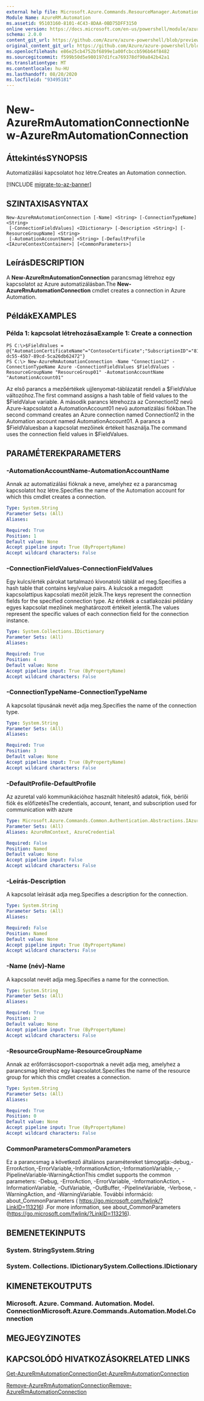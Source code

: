 ```yaml
---
external help file: Microsoft.Azure.Commands.ResourceManager.Automation.dll-Help.xml
Module Name: AzureRM.Automation
ms.assetid: 95103160-8101-4C43-8DAA-0BD75DFF3150
online version: https://docs.microsoft.com/en-us/powershell/module/azurerm.automation/new-azurermautomationconnection
schema: 2.0.0
content_git_url: https://github.com/Azure/azure-powershell/blob/preview/src/ResourceManager/Automation/Commands.Automation/help/New-AzureRMAutomationConnection.md
original_content_git_url: https://github.com/Azure/azure-powershell/blob/preview/src/ResourceManager/Automation/Commands.Automation/help/New-AzureRMAutomationConnection.md
ms.openlocfilehash: e86e25cb4752bf6899e1a00fcbccb596b64f8482
ms.sourcegitcommit: f599b50d5e980197d1fca769378df90a842b42a1
ms.translationtype: MT
ms.contentlocale: hu-HU
ms.lasthandoff: 08/20/2020
ms.locfileid: "93495181"
---
```

# <span data-ttu-id="f34a2-101">New-AzureRmAutomationConnection</span><span class="sxs-lookup"><span data-stu-id="f34a2-101">New-AzureRmAutomationConnection</span></span>

## <span data-ttu-id="f34a2-102">Áttekintés</span><span class="sxs-lookup"><span data-stu-id="f34a2-102">SYNOPSIS</span></span>
<span data-ttu-id="f34a2-103">Automatizálási kapcsolatot hoz létre.</span><span class="sxs-lookup"><span data-stu-id="f34a2-103">Creates an Automation connection.</span></span>

[!INCLUDE [migrate-to-az-banner](../../includes/migrate-to-az-banner.md)]

## <span data-ttu-id="f34a2-104">SZINTAXISA</span><span class="sxs-lookup"><span data-stu-id="f34a2-104">SYNTAX</span></span>

```
New-AzureRmAutomationConnection [-Name] <String> [-ConnectionTypeName] <String>
 [-ConnectionFieldValues] <IDictionary> [-Description <String>] [-ResourceGroupName] <String>
 [-AutomationAccountName] <String> [-DefaultProfile <IAzureContextContainer>] [<CommonParameters>]
```

## <span data-ttu-id="f34a2-105">Leírás</span><span class="sxs-lookup"><span data-stu-id="f34a2-105">DESCRIPTION</span></span>
<span data-ttu-id="f34a2-106">A **New-AzureRmAutomationConnection** parancsmag létrehoz egy kapcsolatot az Azure automatizálásban.</span><span class="sxs-lookup"><span data-stu-id="f34a2-106">The **New-AzureRmAutomationConnection** cmdlet creates a connection in Azure Automation.</span></span>

## <span data-ttu-id="f34a2-107">Példák</span><span class="sxs-lookup"><span data-stu-id="f34a2-107">EXAMPLES</span></span>

### <span data-ttu-id="f34a2-108">Példa 1: kapcsolat létrehozása</span><span class="sxs-lookup"><span data-stu-id="f34a2-108">Example 1: Create a connection</span></span>
```
PS C:\>$FieldValues = @{"AutomationCertificateName"="ContosoCertificate";"SubscriptionID"="81b59010-dc55-45b7-89cd-5ca26db62472"}
PS C:\> New-AzureRmAutomationConnection -Name "Connection12" -ConnectionTypeName Azure -ConnectionFieldValues $FieldValues -ResourceGroupName "ResourceGroup01" -AutomationAccountName "AutomationAccount01"
```

<span data-ttu-id="f34a2-109">Az első parancs a mezőértékek ujjlenyomat-táblázatát rendeli a $FieldValue változóhoz.</span><span class="sxs-lookup"><span data-stu-id="f34a2-109">The first command assigns a hash table of field values to the $FieldValue variable.</span></span>
<span data-ttu-id="f34a2-110">A második parancs létrehozza az Connection12 nevű Azure-kapcsolatot a AutomationAccount01 nevű automatizálási fiókban.</span><span class="sxs-lookup"><span data-stu-id="f34a2-110">The second command creates an Azure connection named Connection12 in the Automation account named AutomationAccount01.</span></span>
<span data-ttu-id="f34a2-111">A parancs a $FieldValuesban a kapcsolat mezőinek értékeit használja.</span><span class="sxs-lookup"><span data-stu-id="f34a2-111">The command uses the connection field values in $FieldValues.</span></span>

## <span data-ttu-id="f34a2-112">PARAMÉTEREK</span><span class="sxs-lookup"><span data-stu-id="f34a2-112">PARAMETERS</span></span>

### <span data-ttu-id="f34a2-113">-AutomationAccountName</span><span class="sxs-lookup"><span data-stu-id="f34a2-113">-AutomationAccountName</span></span>
<span data-ttu-id="f34a2-114">Annak az automatizálási fióknak a neve, amelyhez ez a parancsmag kapcsolatot hoz létre.</span><span class="sxs-lookup"><span data-stu-id="f34a2-114">Specifies the name of the Automation account for which this cmdlet creates a connection.</span></span>

```yaml
Type: System.String
Parameter Sets: (All)
Aliases:

Required: True
Position: 1
Default value: None
Accept pipeline input: True (ByPropertyName)
Accept wildcard characters: False
```

### <span data-ttu-id="f34a2-115">-ConnectionFieldValues</span><span class="sxs-lookup"><span data-stu-id="f34a2-115">-ConnectionFieldValues</span></span>
<span data-ttu-id="f34a2-116">Egy kulcs/érték párokat tartalmazó kivonatoló táblát ad meg.</span><span class="sxs-lookup"><span data-stu-id="f34a2-116">Specifies a hash table that contains key/value pairs.</span></span>
<span data-ttu-id="f34a2-117">A kulcsok a megadott kapcsolattípus kapcsolati mezőit jelzik.</span><span class="sxs-lookup"><span data-stu-id="f34a2-117">The keys represent the connection fields for the specified connection type.</span></span>
<span data-ttu-id="f34a2-118">Az értékek a csatlakozási példány egyes kapcsolat mezőinek meghatározott értékeit jelentik.</span><span class="sxs-lookup"><span data-stu-id="f34a2-118">The values represent the specific values of each connection field for the connection instance.</span></span>

```yaml
Type: System.Collections.IDictionary
Parameter Sets: (All)
Aliases:

Required: True
Position: 4
Default value: None
Accept pipeline input: True (ByPropertyName)
Accept wildcard characters: False
```

### <span data-ttu-id="f34a2-119">-ConnectionTypeName</span><span class="sxs-lookup"><span data-stu-id="f34a2-119">-ConnectionTypeName</span></span>
<span data-ttu-id="f34a2-120">A kapcsolat típusának nevét adja meg.</span><span class="sxs-lookup"><span data-stu-id="f34a2-120">Specifies the name of the connection type.</span></span>

```yaml
Type: System.String
Parameter Sets: (All)
Aliases:

Required: True
Position: 3
Default value: None
Accept pipeline input: True (ByPropertyName)
Accept wildcard characters: False
```

### <span data-ttu-id="f34a2-121">-DefaultProfile</span><span class="sxs-lookup"><span data-stu-id="f34a2-121">-DefaultProfile</span></span>
<span data-ttu-id="f34a2-122">Az azuretal való kommunikációhoz használt hitelesítő adatok, fiók, bérlői fiók és előfizetés</span><span class="sxs-lookup"><span data-stu-id="f34a2-122">The credentials, account, tenant, and subscription used for communication with azure</span></span>

```yaml
Type: Microsoft.Azure.Commands.Common.Authentication.Abstractions.IAzureContextContainer
Parameter Sets: (All)
Aliases: AzureRmContext, AzureCredential

Required: False
Position: Named
Default value: None
Accept pipeline input: False
Accept wildcard characters: False
```

### <span data-ttu-id="f34a2-123">-Leírás</span><span class="sxs-lookup"><span data-stu-id="f34a2-123">-Description</span></span>
<span data-ttu-id="f34a2-124">A kapcsolat leírását adja meg.</span><span class="sxs-lookup"><span data-stu-id="f34a2-124">Specifies a description for the connection.</span></span>

```yaml
Type: System.String
Parameter Sets: (All)
Aliases:

Required: False
Position: Named
Default value: None
Accept pipeline input: True (ByPropertyName)
Accept wildcard characters: False
```

### <span data-ttu-id="f34a2-125">-Name (név)</span><span class="sxs-lookup"><span data-stu-id="f34a2-125">-Name</span></span>
<span data-ttu-id="f34a2-126">A kapcsolat nevét adja meg.</span><span class="sxs-lookup"><span data-stu-id="f34a2-126">Specifies a name for the connection.</span></span>

```yaml
Type: System.String
Parameter Sets: (All)
Aliases:

Required: True
Position: 2
Default value: None
Accept pipeline input: True (ByPropertyName)
Accept wildcard characters: False
```

### <span data-ttu-id="f34a2-127">-ResourceGroupName</span><span class="sxs-lookup"><span data-stu-id="f34a2-127">-ResourceGroupName</span></span>
<span data-ttu-id="f34a2-128">Annak az erőforráscsoport-csoportnak a nevét adja meg, amelyhez a parancsmag létrehoz egy kapcsolatot.</span><span class="sxs-lookup"><span data-stu-id="f34a2-128">Specifies the name of the resource group for which this cmdlet creates a connection.</span></span>

```yaml
Type: System.String
Parameter Sets: (All)
Aliases:

Required: True
Position: 0
Default value: None
Accept pipeline input: True (ByPropertyName)
Accept wildcard characters: False
```

### <span data-ttu-id="f34a2-129">CommonParameters</span><span class="sxs-lookup"><span data-stu-id="f34a2-129">CommonParameters</span></span>
<span data-ttu-id="f34a2-130">Ez a parancsmag a következő általános paramétereket támogatja:-debug,-ErrorAction,-ErrorVariable,-InformationAction,-InformationVariable,-,-PipelineVariable-WarningAction</span><span class="sxs-lookup"><span data-stu-id="f34a2-130">This cmdlet supports the common parameters: -Debug, -ErrorAction, -ErrorVariable, -InformationAction, -InformationVariable, -OutVariable, -OutBuffer, -PipelineVariable, -Verbose, -WarningAction, and -WarningVariable.</span></span> <span data-ttu-id="f34a2-131">További információ: about_CommonParameters ( https://go.microsoft.com/fwlink/?LinkID=113216) .</span><span class="sxs-lookup"><span data-stu-id="f34a2-131">For more information, see about_CommonParameters (https://go.microsoft.com/fwlink/?LinkID=113216).</span></span>

## <span data-ttu-id="f34a2-132">BEMENETEK</span><span class="sxs-lookup"><span data-stu-id="f34a2-132">INPUTS</span></span>

### <span data-ttu-id="f34a2-133">System. String</span><span class="sxs-lookup"><span data-stu-id="f34a2-133">System.String</span></span>

### <span data-ttu-id="f34a2-134">System. Collections. IDictionary</span><span class="sxs-lookup"><span data-stu-id="f34a2-134">System.Collections.IDictionary</span></span>

## <span data-ttu-id="f34a2-135">KIMENETEK</span><span class="sxs-lookup"><span data-stu-id="f34a2-135">OUTPUTS</span></span>

### <span data-ttu-id="f34a2-136">Microsoft. Azure. Command. Automation. Model. Connection</span><span class="sxs-lookup"><span data-stu-id="f34a2-136">Microsoft.Azure.Commands.Automation.Model.Connection</span></span>

## <span data-ttu-id="f34a2-137">MEGJEGYZI</span><span class="sxs-lookup"><span data-stu-id="f34a2-137">NOTES</span></span>

## <span data-ttu-id="f34a2-138">KAPCSOLÓDÓ HIVATKOZÁSOK</span><span class="sxs-lookup"><span data-stu-id="f34a2-138">RELATED LINKS</span></span>

[<span data-ttu-id="f34a2-139">Get-AzureRmAutomationConnection</span><span class="sxs-lookup"><span data-stu-id="f34a2-139">Get-AzureRmAutomationConnection</span></span>](./Get-AzureRMAutomationConnection.md)

[<span data-ttu-id="f34a2-140">Remove-AzureRmAutomationConnection</span><span class="sxs-lookup"><span data-stu-id="f34a2-140">Remove-AzureRmAutomationConnection</span></span>](./Remove-AzureRMAutomationConnection.md)


